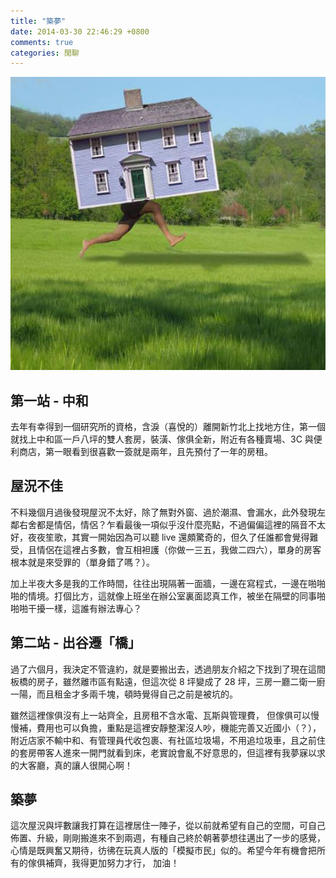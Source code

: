 ```yaml
---
title: "築夢"
date: 2014-03-30 22:46:29 +0800
comments: true
categories: 閒聊
---
```


![](/images/house-moving.jpg)

## 第一站 - 中和

去年有幸得到一個研究所的資格，含淚（喜悅的）離開新竹北上找地方住，第一個就找上中和區一戶八坪的雙人套房，裝潢、傢俱全新，附近有各種賣場、3C 與便利商店，第一眼看到很喜歡一簽就是兩年，且先預付了一年的房租。

## 屋況不佳

不料幾個月過後發現屋況不太好，除了無對外窗、過於潮濕、會漏水，此外發現左鄰右舍都是情侶，情侶？乍看最後一項似乎沒什麼亮點，不過偏偏這裡的隔音不太好，夜夜笙歌，其實一開始因為可以聽 live 還頗驚奇的，但久了任誰都會覺得難受，且情侶在這裡占多數，會互相袒護（你做一三五，我做二四六），單身的房客根本就是來受罪的（單身錯了嗎？）。

加上半夜大多是我的工作時間，往往出現隔著一面牆，一邊在寫程式，一邊在啪啪啪的情境。打個比方，這就像上班坐在辦公室裏面認真工作，被坐在隔壁的同事啪啪啪干擾一樣，這誰有辦法專心？

## 第二站 - 出谷遷「橋」

過了六個月，我決定不管違約，就是要搬出去，透過朋友介紹之下找到了現在這間板橋的房子，雖然離市區有點遠，但這次從 8 坪變成了 28 坪，三房一廳二衛一廚一陽，而且租金才多兩千塊，頓時覺得自己之前是被坑的。

雖然這裡傢俱沒有上一站齊全，且房租不含水電、瓦斯與管理費，
但傢俱可以慢慢補，費用也可以負擔，重點是這裡安靜整潔沒人吵，機能完善又近國小（？），附近店家不輸中和、有管理員代收包裹、有社區垃圾場，不用追垃圾車，且之前住的套房帶客人進來一開門就看到床，老實說會亂不好意思的，但這裡有我夢寐以求的大客廳，真的讓人很開心啊！

## 築夢

這次屋況與坪數讓我打算在這裡居住一陣子，從以前就希望有自己的空間，可自己佈置、升級，剛剛搬進來不到兩週，有種自己終於朝著夢想往邁出了一步的感覺，心情是既興奮又期待，彷彿在玩真人版的「模擬市民」似的。希望今年有機會把所有的傢俱補齊，我得更加努力才行，
加油！